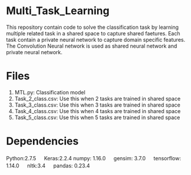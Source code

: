 # Multi_Task_Learning
This repository contain code to solve the classification task by learning multiple related task in a shared space to capture shared faetures. Each task contain a private neural network to capture domain specific features.
The Convolution Neural network is used as shared neural network and private neural network.


# Files
1. MTL.py: Classification model
2. Task_2_class.csv: Use this when 2 tasks are trained in shared space
3. Task_3_class.csv: Use this when 3 tasks are trained in shared space
4. Task_4_class.csv: Use this when 4 tasks are trained in shared space
5. Task_5_class.csv: Use this when 5 tasks are trained in shared space

# Dependencies
Python:2.7.5 　 Keras:2.2.4 numpy: 1.16.0 　 gensim: 3.7.0 　 tensorflow: 1.14.0 　 nltk:3.4 　 pandas: 0.23.4 
